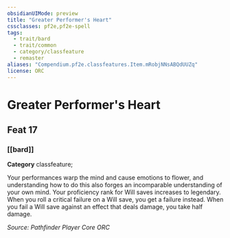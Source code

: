 ```yaml
---
obsidianUIMode: preview
title: "Greater Performer's Heart"
cssclasses: pf2e,pf2e-spell
tags:
  - trait/bard
  - trait/common
  - category/classfeature
  - remaster
aliases: "Compendium.pf2e.classfeatures.Item.mRobjNNsABQdUUZq"
license: ORC
---
```

# Greater Performer's Heart
## Feat 17
### [[bard]]

**Category** classfeature; 




Your performances warp the mind and cause emotions to flower, and understanding how to do this also forges an incomparable understanding of your own mind. Your proficiency rank for Will saves increases to legendary. When you roll a critical failure on a Will save, you get a failure instead. When you fail a Will save against an effect that deals damage, you take half damage.

*Source: Pathfinder Player Core*
*ORC*